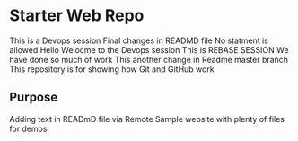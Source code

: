 # Starter Web Repo

This is a Devops session
Final changes in READMD file 
No statment is allowed
Hello Welocme to the Devops session
This is REBASE SESSION
We have done so much of work 
This another change in Readme master branch
This repository is for showing how Git and GitHub work

## Purpose
Adding text in READmD file via Remote
Sample website with plenty of files for demos
